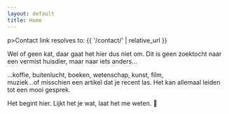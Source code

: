 ```yaml
---
layout: default
title: Home
---
```


<section>
p>Contact link resolves to: {{ '/contact/' | relative_url }}</p>
  
<p>Wel of geen kat, daar gaat het hier dus niet om. Dit is geen zoektocht naar een vermist huisdier, maar naar <span class="nowrap">iets&nbsp;anders<span class="dots">...</span></span></p>

<p><span class="dots">...</span>koffie, buitenlucht, boeken, wetenschap, kunst, film, muziek<span class="dots">...</span>of&nbsp;misschien een artikel dat je recent las. Het kan allemaal leiden tot een mooi gesprek.</p>

<p>Het begint hier. Lijkt het je wat, laat&nbsp;het&nbsp;me&nbsp;weten.&nbsp;<span class="noshadow">&#128578;</span></p>
</section>

<div class="bottom">
  <div class="main-cat"></div>
  <div class="little-cat">
    <img src="{{ '/assets/images/little-cat.svg' | relative_url }}" alt="">
  </div> 
</div>
